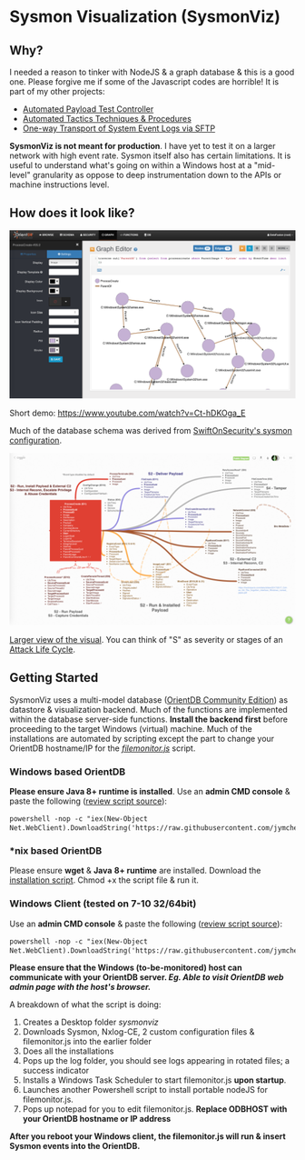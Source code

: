 # Sysmon Visualization (SysmonViz)

## Why?
I needed a reason to tinker with NodeJS & a graph database & this is a good one. Please forgive me if some of the Javascript codes are horrible! It is part of my other projects:

* [Automated Payload Test Controller](https://github.com/jymcheong/aptc)
* [Automated Tactics Techniques & Procedures](https://github.com/jymcheong/AutoTTP)
* [One-way Transport of System Event Logs via SFTP](https://github.com/jymcheong/OneWaySFTP)

**SysmonViz is not meant for production**. I have yet to test it on a larger network with high event rate. Sysmon itself also has certain limitations. It is useful to understand what's going on within a Windows host at a "mid-level" granularity as oppose to deep instrumentation down to the APIs or machine instructions level.

## How does it look like?

![](images/smss.png)

Short demo: https://www.youtube.com/watch?v=Ct-hDKOga_E

Much of the database schema was derived from [SwiftOnSecurity's sysmon configuration](https://github.com/SwiftOnSecurity/sysmon-config). 

![](images/visualschema.png) 

[Larger view of the visual](https://coggle.it/diagram/WvvSk9Ze3m6uVsDJ/t/processcreate-id1-utctime-parentcommandline). You can think of "S" as severity or stages of an [Attack Life Cycle](https://jym.sg/#Attack%20Life%20Cycle:%5B%5BAttack%20Life%20Cycle%5D%5D).

## Getting Started

SysmonViz uses a multi-model database ([OrientDB Community Edition](https://orientdb.com/community/)) as datastore & visualization backend. Much of the functions are implemented within the database server-side functions. **Install the backend first** before proceeding to the target Windows (virtual) machine.  Much of the installations are automated by scripting except the part to change your OrientDB hostname/IP for the *[filemonitor.js](https://github.com/jymcheong/SysmonResources/blob/9c70071e99cd7d304a4623b42a131156ceb6e235/5.%20Threat%20Analytics/orientDB/filemonitor.js#L6)* script. 

### Windows based OrientDB 

**Please ensure Java 8+ runtime is installed**. Use an **admin CMD console** & paste the following ([review script source](https://github.com/jymcheong/SysmonResources/blob/master/5.%20Threat%20Analytics/orientDB/installationScripts/installorientDB.ps1)):

```
powershell -nop -c "iex(New-Object Net.WebClient).DownloadString('https://raw.githubusercontent.com/jymcheong/SysmonResources/master/5.%20Threat%20Analytics/orientDB/installationScripts/installorientDB.ps1')"
```

### *nix based OrientDB

Please ensure **wget** & **Java** **8+ runtime** are installed. Download the [installation script](https://raw.githubusercontent.com/jymcheong/SysmonResources/master/5.%20Threat%20Analytics/orientDB/installationScripts/installorientDB.sh). Chmod +x the script file & run it.

### Windows Client (tested on 7-10 32/64bit) 

Use an **admin CMD console** & paste the following ([review script source](https://github.com/jymcheong/SysmonResources/blob/master/5.%20Threat%20Analytics/orientDB/installationScripts/installsysmonviz.ps1)):

```
powershell -nop -c "iex(New-Object Net.WebClient).DownloadString('https://raw.githubusercontent.com/jymcheong/SysmonResources/master/5.%20Threat%20Analytics/orientDB/installationScripts/installsysmonviz.ps1')"
```

**Please ensure that the Windows (to-be-monitored) host can communicate with your OrientDB server. *Eg. Able to visit OrientDB web admin page with the host's browser.***

A breakdown of what the script is doing:

1. Creates a Desktop folder *sysmonviz*
2. Downloads Sysmon, Nxlog-CE, 2 custom configuration files & filemonitor.js into the earlier folder
3. Does all the installations
4. Pops up the log folder, you should see logs appearing in rotated files; a success indicator
5. Installs a Windows Task Scheduler to start filemonitor.js **upon startup**.
6. Launches another Powershell script to install portable nodeJS for filemonitor.js.
7. Pops up notepad for you to edit filemonitor.js. **Replace ODBHOST with your OrientDB hostname or IP address** 

**After you reboot your Windows client, the filemonitor.js will run & insert Sysmon events into the OrientDB.**